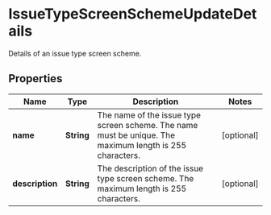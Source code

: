 

# IssueTypeScreenSchemeUpdateDetails

Details of an issue type screen scheme.

## Properties

| Name | Type | Description | Notes |
|------------ | ------------- | ------------- | -------------|
|**name** | **String** | The name of the issue type screen scheme. The name must be unique. The maximum length is 255 characters. |  [optional] |
|**description** | **String** | The description of the issue type screen scheme. The maximum length is 255 characters. |  [optional] |



